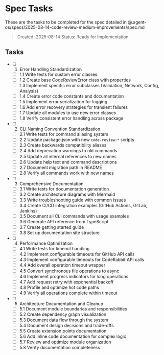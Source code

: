 # Spec Tasks

These are the tasks to be completed for the spec detailed in @.agent-os/specs/2025-08-14-code-review-medium-improvements/spec.md

> Created: 2025-08-14
> Status: Ready for Implementation

## Tasks

- [ ] 1. Error Handling Standardization
  - [ ] 1.1 Write tests for custom error classes
  - [ ] 1.2 Create base CodeReviewError class with properties
  - [ ] 1.3 Implement specific error subclasses (Validation, Network, Config, Analysis)
  - [ ] 1.4 Create error code constants and documentation
  - [ ] 1.5 Implement error serialization for logging
  - [ ] 1.6 Add error recovery strategies for transient failures
  - [ ] 1.7 Update all modules to use new error classes
  - [ ] 1.8 Verify consistent error handling across package

- [ ] 2. CLI Naming Convention Standardization
  - [ ] 2.1 Write tests for command aliasing system
  - [ ] 2.2 Update package.json with new `code-review:*` scripts
  - [ ] 2.3 Create backwards compatibility aliases
  - [ ] 2.4 Add deprecation warnings to old commands
  - [ ] 2.5 Update all internal references to new names
  - [ ] 2.6 Update help text and command descriptions
  - [ ] 2.7 Document migration path in README
  - [ ] 2.8 Verify all commands work with new names

- [ ] 3. Comprehensive Documentation
  - [ ] 3.1 Write tests for documentation generation
  - [ ] 3.2 Create architecture diagrams with Mermaid
  - [ ] 3.3 Write troubleshooting guide with common issues
  - [ ] 3.4 Create CI/CD integration examples (GitHub Actions, GitLab, Jenkins)
  - [ ] 3.5 Document all CLI commands with usage examples
  - [ ] 3.6 Generate API reference from TypeScript
  - [ ] 3.7 Create getting started guide
  - [ ] 3.8 Set up documentation site structure

- [ ] 4. Performance Optimization
  - [ ] 4.1 Write tests for timeout handling
  - [ ] 4.2 Implement configurable timeouts for GitHub API calls
  - [ ] 4.3 Implement configurable timeouts for CodeRabbit API calls
  - [ ] 4.4 Add overall operation timeout wrapper
  - [ ] 4.5 Convert synchronous file operations to async
  - [ ] 4.6 Implement progress indicators for long operations
  - [ ] 4.7 Add request retry with exponential backoff
  - [ ] 4.8 Profile and optimize hot code paths
  - [ ] 4.9 Verify all operations complete within timeout

- [ ] 5. Architecture Documentation and Cleanup
  - [ ] 5.1 Document module boundaries and responsibilities
  - [ ] 5.2 Create dependency graph visualization
  - [ ] 5.3 Document data flow through the system
  - [ ] 5.4 Document design decisions and trade-offs
  - [ ] 5.5 Create extension points documentation
  - [ ] 5.6 Add inline code documentation for complex logic
  - [ ] 5.7 Review and optimize module organization
  - [ ] 5.8 Verify documentation completeness
